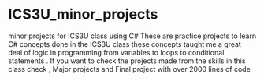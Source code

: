 # ICS3U_minor_projects
minor projects for ICS3U class using C#
These are practice projects to learn C# concepts done in the ICS3U class these concepts taught me a great deal of logic in programming from variables to loops to conditional statements .
If you want to check the projects made from the skills in this class check , 
Major projects and Final project with over 2000 lines of code
